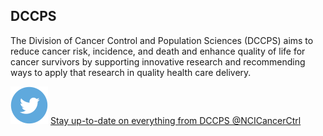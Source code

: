 <section class="usa-hero hero-landing" aria-label="Introduction">
  <div class="grid-container">
    <div class="text-img-container">
        <div>
            <h1 class="usa-hero__heading">
                <span class="usa-hero__heading--alt">DCCPS</span>
            </h1> 
            <p>The Division of Cancer Control and Population Sciences (DCCPS) aims to reduce cancer risk, incidence, and death and enhance quality of life for cancer survivors by supporting innovative research and recommending ways to apply that research in quality health care delivery.</p>
            <div class="hero-btns">
              <div class="hero-links">
                <img src="/assets/icons/twitter_icon_2x.png"/>
                <a class="share-page"
                href="{{ hero.button.href | relative_url }}">
                Stay up-to-date on everything from DCCPS @NCICancerCtrl
                </a>
              </div>
            </div>
        </div>
        <div class="hero-image"></div>
    </div>
  </div>
</section>
